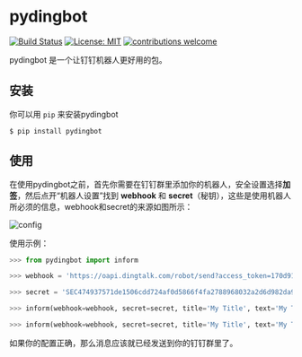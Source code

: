 # pydingbot
[![Build Status](https://travis-ci.org/seniverse/pydingbot.svg?branch=main)](https://travis-ci.org/Clarmy/pydingbot)
[![License: MIT](https://img.shields.io/badge/License-MIT-blue.svg)](https://opensource.org/licenses/MIT)
[![contributions welcome](https://img.shields.io/badge/contributions-welcome-brightgreen.svg?style=flat)](https://github.com/Clarmy/pydingbot/issues)

pydingbot 是一个让钉钉机器人更好用的包。

## 安装
你可以用 `pip` 来安装pydingbot
```shell
$ pip install pydingbot
```

## 使用

在使用pydingbot之前，首先你需要在钉钉群里添加你的机器人，安全设置选择**加签**，然后点开“机器人设置”找到 **webhook** 和 **secret**（秘钥），这些是使用机器人所必须的信息，webhook和secret的来源如图所示：   

![config](docs/static/config.png)   

使用示例：

```python
>>> from pydingbot import inform

>>> webhook = 'https://oapi.dingtalk.com/robot/send?access_token=170d919d864e90502b48603ecbcd7646701bd66cc590f495bac1b7c5049e171e'

>>> secret = 'SEC474937571de1506cdd724af0d5866f4fa2788968032a2d6d982da988bea4e5de'

>>> inform(webhook=webhook, secret=secret, title='My Title', text='My Text')

>>> inform(webhook=webhook, secret=secret, title='My Title', text='My Text', at_mobiles['158xxxx2009'], at_all=True)
```
如果你的配置正确，那么消息应该就已经发送到你的钉钉群里了。 